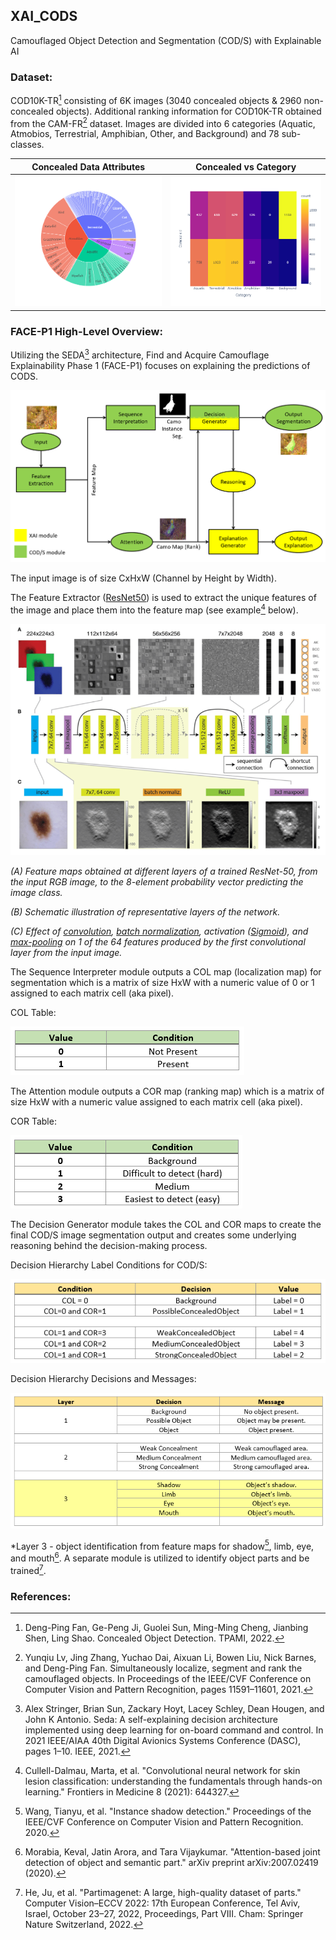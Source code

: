 ## XAI_CODS
Camouflaged Object Detection and Segmentation (COD/S) with Explainable AI 

### Dataset: 
  COD10K-TR[^1] consisting of 6K images (3040 concealed objects & 2960 non-concealed objects).
  Additional ranking information for COD10K-TR obtained from the CAM-FR[^3] dataset.
  Images are divided into 6 categories (Aquatic, Atmobios, Terrestrial, Amphibian, Other, and Background) and 78 sub-classes.
  
  Concealed Data Attributes     |  Concealed vs Category
  :------------------:|:---------------------------------:
  ![Data-Attributes_Plot](dataset_attributes_plot.png) |  ![Category_vs_Concealed_heatmap](Category_vs_Concealed_heatmap.png)
 
 
### FACE-P1 High-Level Overview:
  Utilizing the SEDA[^2] architecture, Find and Acquire Camouflage Explainability Phase 1 (FACE-P1) focuses on explaining the predictions of CODS.
  
 ![FACE-P1_Overview](image.png)

The input image is of size CxHxW (Channel by Height by Width).

The Feature Extractor ([ResNet50](https://datagen.tech/guides/computer-vision/resnet-50/)) is used to extract the unique features of the image and place them into the feature map (see example[^4] below).

![](Schematic-and-operations-of-a-ResNet-50-A-Feature-maps-obtained-at-different-layers.png)

_(A) Feature maps obtained at different layers of a trained ResNet-50, from the input RGB image, to the 8-element probability vector predicting the image class._

_(B) Schematic illustration of representative layers of the network._

_(C) Effect of [convolution](https://machinelearningmastery.com/convolutional-layers-for-deep-learning-neural-networks/), [batch normalization](https://machinelearningmastery.com/batch-normalization-for-training-of-deep-neural-networks/), activation ([Sigmoid](https://machinelearningmastery.com/a-gentle-introduction-to-sigmoid-function/#:~:text=Sigmoid%20As%20An%20Activation%20Function%20In%20Neural%20Networks,-The%20sigmoid%20function&text=A%20weighted%20sum%20of%20inputs,input%20to%20the%20next%20layer.&text=When%20the%20activation%20function%20for,be%20between%200%20and%201.)), and [max-pooling](https://deeplizard.com/learn/video/ZjM_XQa5s6s) on 1 of the 64 features produced by the first convolutional layer from the input image._


The Sequence Interpreter module outputs a COL map (localization map) for segmentation which is a matrix of size HxW with a numeric value of 0 or 1 assigned to each matrix cell (aka pixel).

COL Table:

![COL_Table](COL_Table.png)


The Attention module outputs a COR map (ranking map) which is a matrix of size HxW with a numeric value assigned to each matrix cell (aka pixel).

COR Table:

![COR_Table](COR_Table.png)


The Decision Generator module takes the COL and COR maps to create the final COD/S image segmentation output and creates some underlying reasoning behind the decision-making process.

Decision Hierarchy Label Conditions for COD/S:

![Decision_Hierarchy_Label_Conditions](Decision_Hierarchy_Label_Conditions_for_CODS.png)


Decision Hierarchy Decisions and Messages:

![Decision_Hierarchy_Decisions_and_Messages](Decision_Hierarchy_Decisions_and_Messages.png)

*Layer 3 - object identification from feature maps for shadow[^5], limb, eye, and mouth[^6]. A separate module is utilized to identify object parts and be trained[^7].



### References:
[^1]: Deng-Ping Fan, Ge-Peng Ji, Guolei Sun, Ming-Ming Cheng, Jianbing Shen, Ling Shao. Concealed Object Detection. TPAMI, 2022.

[^2]: Alex Stringer, Brian Sun, Zackary Hoyt, Lacey Schley, Dean Hougen, and John K Antonio. Seda: A self-explaining decision architecture implemented using deep learning for on-board command and control. In 2021 IEEE/AIAA 40th Digital Avionics Systems Conference (DASC), pages 1–10. IEEE, 2021.

[^3]: Yunqiu Lv, Jing Zhang, Yuchao Dai, Aixuan Li, Bowen Liu, Nick Barnes, and Deng-Ping Fan. Simultaneously localize, segment and rank the camouflaged objects. In Proceedings of the IEEE/CVF Conference on Computer Vision and Pattern Recognition, pages 11591–11601, 2021.

[^4]: Cullell-Dalmau, Marta, et al. "Convolutional neural network for skin lesion classification: understanding the fundamentals through hands-on learning." Frontiers in Medicine 8 (2021): 644327.

[^5]: Wang, Tianyu, et al. "Instance shadow detection." Proceedings of the IEEE/CVF Conference on Computer Vision and Pattern Recognition. 2020.

[^6]: Morabia, Keval, Jatin Arora, and Tara Vijaykumar. "Attention-based joint detection of object and semantic part." arXiv preprint arXiv:2007.02419 (2020).

[^7]: He, Ju, et al. "Partimagenet: A large, high-quality dataset of parts." Computer Vision–ECCV 2022: 17th European Conference, Tel Aviv, Israel, October 23–27, 2022, Proceedings, Part VIII. Cham: Springer Nature Switzerland, 2022.
